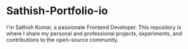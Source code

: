 # Sathish-Portfolio-io
I'm Sathish Kumar, a passionate Frontend Developer. This repository is where I share my personal and professional projects, experiments, and contributions to the open-source community.
